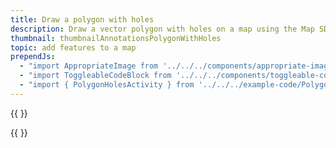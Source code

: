 ```yaml
---
title: Draw a polygon with holes
description: Draw a vector polygon with holes on a map using the Map SDK.
thumbnail: thumbnailAnnotationsPolygonWithHoles
topic: add features to a map
prependJs:
  - "import AppropriateImage from '../../../components/appropriate-image'"
  - "import ToggleableCodeBlock from '../../../components/toggleable-code-block'"
  - "import { PolygonHolesActivity } from '../../../example-code/PolygonHolesActivity.js'"
---
```


{{
  <AppropriateImage imageId="exampleDrawAPolygonWithHoles" />
}}

<!-- Any notes about this example would go here.  -->

{{
  <ToggleableCodeBlock 
    codeSnippet={PolygonHolesActivity}
  />
}}
